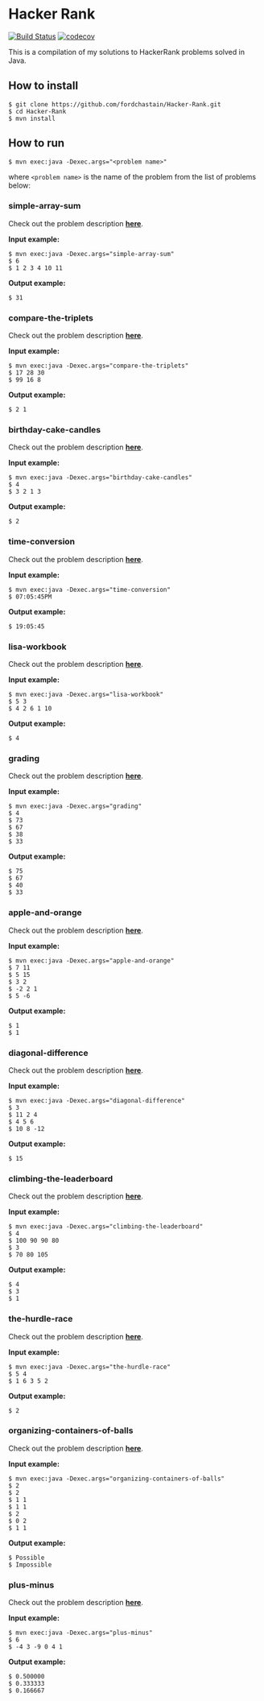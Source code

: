 # Hacker Rank 

[![Build Status](https://www.travis-ci.com/fordchastain/Hacker-Rank.svg?branch=main)](https://www.travis-ci.com/fordchastain/Hacker-Rank/)
[![codecov](https://codecov.io/gh/fordchastain/Hacker-Rank/branch/main/graphs/badge.svg)](https://codecov.io/gh/fordchastain/Hacker-Rank/)

This is a compilation of my solutions to HackerRank problems solved in Java.

## How to install

```
$ git clone https://github.com/fordchastain/Hacker-Rank.git
$ cd Hacker-Rank
$ mvn install
```

## How to run

```
$ mvn exec:java -Dexec.args="<problem name>"
```

where `<problem name>` is the name of the problem from the list of problems below:

### simple-array-sum

Check out the problem description **[here](https://www.hackerrank.com/challenges/simple-array-sum/problem)**.

**Input example:**
```
$ mvn exec:java -Dexec.args="simple-array-sum"
$ 6
$ 1 2 3 4 10 11
```

**Output example:**
```
$ 31
```

### compare-the-triplets

Check out the problem description **[here](https://www.hackerrank.com/challenges/compare-the-triplets/problem)**.

**Input example:**
```
$ mvn exec:java -Dexec.args="compare-the-triplets"
$ 17 28 30
$ 99 16 8
```

**Output example:**
```
$ 2 1
```

### birthday-cake-candles

Check out the problem description **[here](https://www.hackerrank.com/challenges/birthday-cake-candles/problem)**.

**Input example:**
```
$ mvn exec:java -Dexec.args="birthday-cake-candles"
$ 4
$ 3 2 1 3
```

**Output example:**
```
$ 2
```

### time-conversion

Check out the problem description **[here](https://www.hackerrank.com/challenges/time-conversion/problem)**.

**Input example:**
```
$ mvn exec:java -Dexec.args="time-conversion"
$ 07:05:45PM
```

**Output example:**
```
$ 19:05:45
```

### lisa-workbook

Check out the problem description **[here](https://www.hackerrank.com/challenges/lisa-workbook/problem)**.

**Input example:**
```
$ mvn exec:java -Dexec.args="lisa-workbook"
$ 5 3
$ 4 2 6 1 10
```

**Output example:**
```
$ 4
```

### grading

Check out the problem description **[here](https://www.hackerrank.com/challenges/grading/problem)**.

**Input example:**
```
$ mvn exec:java -Dexec.args="grading"
$ 4
$ 73
$ 67
$ 38
$ 33
```

**Output example:**
```
$ 75
$ 67
$ 40
$ 33
```

### apple-and-orange

Check out the problem description **[here](https://www.hackerrank.com/challenges/apple-and-orange/problem)**.

**Input example:**
```
$ mvn exec:java -Dexec.args="apple-and-orange"
$ 7 11
$ 5 15
$ 3 2
$ -2 2 1
$ 5 -6
```

**Output example:**
```
$ 1
$ 1
```

### diagonal-difference

Check out the problem description **[here](https://www.hackerrank.com/challenges/diagonal-difference/problem)**.

**Input example:**
```
$ mvn exec:java -Dexec.args="diagonal-difference"
$ 3
$ 11 2 4
$ 4 5 6
$ 10 8 -12
```

**Output example:**
```
$ 15
```

### climbing-the-leaderboard

Check out the problem description **[here](https://www.hackerrank.com/challenges/climbing-the-leaderboard/problem)**.

**Input example:**
```
$ mvn exec:java -Dexec.args="climbing-the-leaderboard"
$ 4
$ 100 90 90 80
$ 3
$ 70 80 105
```

**Output example:**
```
$ 4
$ 3
$ 1
```

### the-hurdle-race

Check out the problem description **[here](https://www.hackerrank.com/challenges/the-hurdle-race/problem)**.

**Input example:**
```
$ mvn exec:java -Dexec.args="the-hurdle-race"
$ 5 4
$ 1 6 3 5 2
```

**Output example:**
```
$ 2
```

### organizing-containers-of-balls

Check out the problem description **[here](https://www.hackerrank.com/challenges/organizing-containers-of-balls/problem)**.

**Input example:**
```
$ mvn exec:java -Dexec.args="organizing-containers-of-balls"
$ 2
$ 2
$ 1 1
$ 1 1
$ 2
$ 0 2
$ 1 1
```

**Output example:**
```
$ Possible
$ Impossible
```

### plus-minus

Check out the problem description **[here](https://www.hackerrank.com/challenges/plus-minus/problem)**.

**Input example:**
```
$ mvn exec:java -Dexec.args="plus-minus"
$ 6
$ -4 3 -9 0 4 1
```

**Output example:**
```
$ 0.500000
$ 0.333333
$ 0.166667
```
